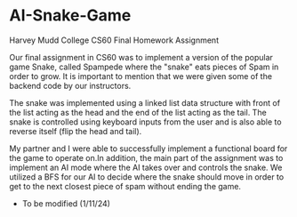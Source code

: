 # AI-Snake-Game
Harvey Mudd College CS60 Final Homework Assignment

Our final assignment in CS60 was to implement a version of the popular game Snake, called Spampede where the "snake" eats pieces of Spam in order to grow. It is important to mention that we were given some of the backend code by our instructors. 

The snake was implemented using a linked list data structure with front of the list acting as the head and the end of the list acting as the tail. The snake is controlled using keyboard inputs from the user and is also able to reverse itself (flip the head and tail). 

My partner and I were able to successfully implement a functional board for the game to operate on.In addition, the main part of the assignment was to implement an AI mode where the AI takes over and controls the snake. We utilized a BFS for our AI to decide where the snake should move in order to get to the next closest piece of spam without ending the game. 

- To be modified (1/11/24)
